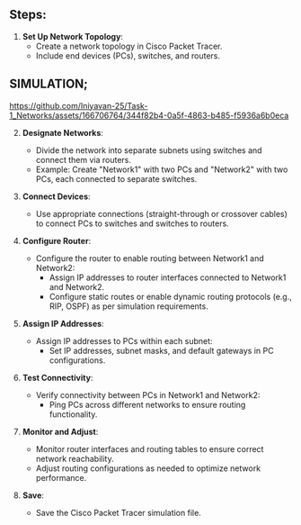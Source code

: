 ## Steps:

1. **Set Up Network Topology**:
   - Create a network topology in Cisco Packet Tracer.
   - Include end devices (PCs), switches, and routers.
## SIMULATION;
  https://github.com/Iniyavan-25/Task-1_Networks/assets/166706764/344f82b4-0a5f-4863-b485-f5936a6b0eca


2. **Designate Networks**:
   - Divide the network into separate subnets using switches and connect them via routers.
   - Example: Create "Network1" with two PCs and "Network2" with two PCs, each connected to separate switches.

3. **Connect Devices**:
   - Use appropriate connections (straight-through or crossover cables) to connect PCs to switches and switches to routers.

4. **Configure Router**:
   - Configure the router to enable routing between Network1 and Network2:
     - Assign IP addresses to router interfaces connected to Network1 and Network2.
     - Configure static routes or enable dynamic routing protocols (e.g., RIP, OSPF) as per simulation requirements.

5. **Assign IP Addresses**:
   - Assign IP addresses to PCs within each subnet:
     - Set IP addresses, subnet masks, and default gateways in PC configurations.

6. **Test Connectivity**:
   - Verify connectivity between PCs in Network1 and Network2:
     - Ping PCs across different networks to ensure routing functionality.

7. **Monitor and Adjust**:
   - Monitor router interfaces and routing tables to ensure correct network reachability.
   - Adjust routing configurations as needed to optimize network performance.

8. **Save**:
   - Save the Cisco Packet Tracer simulation file.
